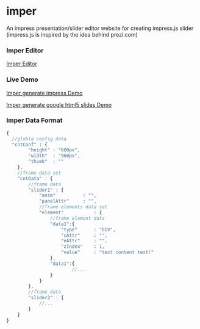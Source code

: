 imper
=====

An impress presentation/slider editor website for creating impress.js slider 
(impress.js is inspired by the idea behind prezi.com)

### Imper Editor

[Imper Editor](http://switer.github.io/imper/)

### Live Demo

[Imper generate impress Demo](http://switer.github.io/examples/imper.html#/step-1) 

[Imper generate google html5 slides Demo](http://switer.github.io/examples/html5slides.html)

### Imper Data Format
```javascript
{
  //globla config data
  "cntConf" : {
		"height" : "600px",
		"width"  : "960px",
		"thumb"  : ""
	},
	//frame data set
	"cntData" : {
		//frame data
		"slider1" : {
			"anim"			: "",
			"panelAttr" 	: "",
			//frame elements data set
			"element"   		: {
				//frame element data
				"data1":{
					"type"		: "DIV",
					"cAttr"		: "",
					"eAttr"		: "",
					"zIndex"	: 1,
					"value"		: "text content text!"
				},
				"data1":{
				        //...
				}
			}
		},
		//frame data
		"slider2" : {
			//...
		}
	}
}
```
